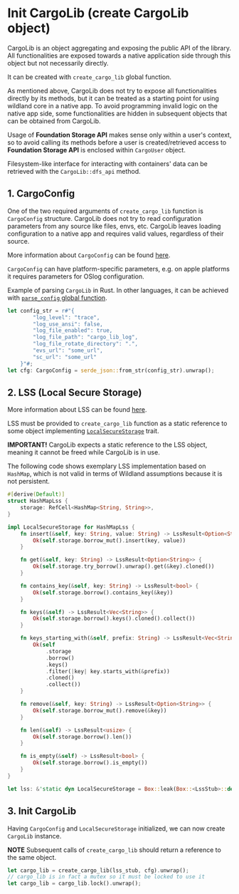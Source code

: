 # Init CargoLib (create CargoLib object)

CargoLib is an object aggregating and exposing the public API of the library.
All functionalities are exposed towards a native application side through this object but not necessarily directly.

It can be created with `create_cargo_lib` global function.

As mentioned above, CargoLib does not try to expose all functionalities directly by its methods,
but it can be treated as a starting point for using wildland core in a native app.
To avoid programming invalid logic on the native app side, some functionalities are
hidden in subsequent objects that can be obtained from CargoLib.

Usage of **Foundation Storage API** makes sense only within a user's context, so to avoid
calling its methods before a user is created/retrieved access to **Foundation Storage API** is
enclosed within `CargoUser` object.

Filesystem-like interface for interacting with containers' data can be retrieved with the `CargoLib::dfs_api` method.

## 1. CargoConfig

One of the two required arguments of `create_cargo_lib` function is `CargoConfig` structure. CargoLib does not try
to read configuration parameters from any source like files, envs, etc. CargoLib leaves loading configuration to
a native app and requires valid values, regardless of their source.

More information about `CargoConfig` can be found [here](../configuration/config.md).

`CargoConfig` can have platform-specific parameters, e.g. on apple platforms it requires parameters
for OSlog configuration.

Example of parsing `CargoLib` in Rust. In other languages, it can be achieved with
[`parse_config` global function](https://docs.wildland.dev/docs/wildland/lld/doc/wildland_cargo_lib/api/config/fn.parse_config.html).

```rust
let config_str = r#"{
        "log_level": "trace",
        "log_use_ansi": false,
        "log_file_enabled": true,
        "log_file_path": "cargo_lib_log",
        "log_file_rotate_directory": ".",
        "evs_url": "some_url",
        "sc_url": "some_url"
    }"#;
let cfg: CargoConfig = serde_json::from_str(config_str).unwrap();
```

## 2. LSS (Local Secure Storage)

More information about LSS can be found [here](../architecture/lss.md).

LSS must be provided to `create_cargo_lib` function as a static reference to some object implementing
[`LocalSecureStorage`](https://docs.wildland.dev/docs/wildland/lld/doc/wildland_cargo_lib/ffi/trait.LocalSecureStorage.html) trait.

**IMPORTANT!** CargoLib expects a static reference to the LSS object, meaning it cannot be freed while CargoLib is in use.

The following code shows exemplary LSS implementation based on `HashMap`, which is not valid in terms of Wildland
assumptions because it is not persistent.

```rust
#[derive(Default)]
struct HashMapLss {
    storage: RefCell<HashMap<String, String>>,
}

impl LocalSecureStorage for HashMapLss {
    fn insert(&self, key: String, value: String) -> LssResult<Option<String>> {
        Ok(self.storage.borrow_mut().insert(key, value))
    }

    fn get(&self, key: String) -> LssResult<Option<String>> {
        Ok(self.storage.try_borrow().unwrap().get(&key).cloned())
    }

    fn contains_key(&self, key: String) -> LssResult<bool> {
        Ok(self.storage.borrow().contains_key(&key))
    }

    fn keys(&self) -> LssResult<Vec<String>> {
        Ok(self.storage.borrow().keys().cloned().collect())
    }

    fn keys_starting_with(&self, prefix: String) -> LssResult<Vec<String>> {
        Ok(self
            .storage
            .borrow()
            .keys()
            .filter(|key| key.starts_with(&prefix))
            .cloned()
            .collect())
    }

    fn remove(&self, key: String) -> LssResult<Option<String>> {
        Ok(self.storage.borrow_mut().remove(&key))
    }

    fn len(&self) -> LssResult<usize> {
        Ok(self.storage.borrow().len())
    }

    fn is_empty(&self) -> LssResult<bool> {
        Ok(self.storage.borrow().is_empty())
    }
}

let lss: &'static dyn LocalSecureStorage = Box::leak(Box::<LssStub>::default());
```

## 3. Init CargoLib

Having `CargoConfig` and `LocalSecureStorage` initialized, we can now create `CargoLib` instance.

**NOTE** Subsequent calls of `create_cargo_lib` should return a reference to the same object.

```rust
let cargo_lib = create_cargo_lib(lss_stub, cfg).unwrap();
// cargo_lib is in fact a mutex so it must be locked to use it
let cargo_lib = cargo_lib.lock().unwrap();
```